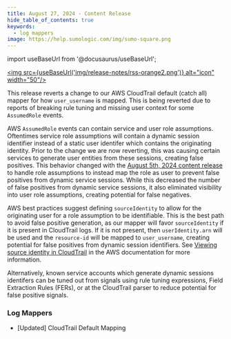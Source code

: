 ```yaml
---
title: August 27, 2024 - Content Release
hide_table_of_contents: true
keywords:
  - log mappers
image: https://help.sumologic.com/img/sumo-square.png  
---
```


import useBaseUrl from '@docusaurus/useBaseUrl';

<a href="https://help.sumologic.com/release-notes-cse/rss.xml"><img src={useBaseUrl('img/release-notes/rss-orange2.png')} alt="icon" width="50"/></a>

This release reverts a change to our AWS CloudTrail default (catch all) mapper for how `user_username` is mapped. This is being reverted due to reports of breaking rule tuning and missing user context for some `AssumedRole` events.

AWS `AssumedRole` events can contain service and user role assumptions. Oftentimes service role assumptions will contain a dynamic session identifier instead of a static user identifer which contains the originating identity. Prior to the change we are now reverting, this was causing certain services to generate user entities from these sessions, creating false positives. This behavior changed with the [August 5th, 2024 content release](/release-notes-cse/2024/08/05/content/) to handle role assumptions to instead map the role as user to prevent false positives from dynamic service sessions. While this decreased the number of false positives from dynamic service sessions, it also eliminated visibility into user role assumptions, creating potential for false negatives.

AWS best practices suggest defining `sourceIdentity` to allow for the originating user for a role assumption to be identifiable. This is the best path to avoid false positive generation, as our mapper will favor `sourceIdentity` if it is present in CloudTrail logs. If it is not present, then `userIdentity.arn` will be used and the `resource-id` will be mapped to `user_username`, creating potential for false positives from dynamic session identifiers. See [Viewing source identity in CloudTrail](https://docs.aws.amazon.com/IAM/latest/UserGuide/id_credentials_temp_control-access_monitor.html#id_credentials_temp_control-access_monitor-ct) in the AWS documentation for more information.

Alternatively, known service accounts which generate dynamic sessions identifers can be tuned out from signals using rule tuning expressions, Field Extraction Rules (FERs), or at the CloudTrail parser to reduce potential for false positive signals.

### Log Mappers
- [Updated] CloudTrail Default Mapping
